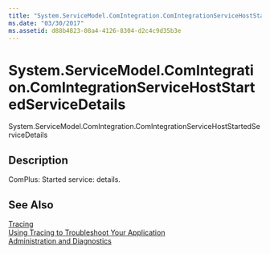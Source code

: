 ```yaml
---
title: "System.ServiceModel.ComIntegration.ComIntegrationServiceHostStartedServiceDetails"
ms.date: "03/30/2017"
ms.assetid: d88b4823-08a4-4126-8304-d2c4c9d35b3e
---
```

# System.ServiceModel.ComIntegration.ComIntegrationServiceHostStartedServiceDetails
System.ServiceModel.ComIntegration.ComIntegrationServiceHostStartedServiceDetails  
  
## Description  
 ComPlus: Started service: details.  
  
## See Also  
 [Tracing](../../../../../docs/framework/wcf/diagnostics/tracing/index.md)  
 [Using Tracing to Troubleshoot Your Application](../../../../../docs/framework/wcf/diagnostics/tracing/using-tracing-to-troubleshoot-your-application.md)  
 [Administration and Diagnostics](../../../../../docs/framework/wcf/diagnostics/index.md)
